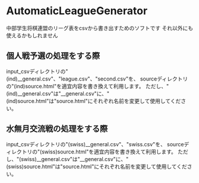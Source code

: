 # AutomaticLeagueGenerator
中部学生将棋連盟のリーグ表をcsvから書き出すためのソフトです
それ以外にも使えるかもしれません

## 個人戦予選の処理をする際
input_csvディレクトリの"(ind)__general.csv"、"league.csv"、"second.csv"を、
sourceディレクトリの"(ind)source.html"を適宜内容を書き換えて利用します。
ただし、"(ind)__general.csv"は"__general.csv"に、"(ind)source.html"は"source.html"にそれぞれ名前を変更して使用してください。



## 水無月交流戦の処理をする際
input_csvディレクトリの"(swiss)__general.csv"、"swiss.csv"を、
sourceディレクトリの"(swiss)source.html"を適宜内容を書き換えて利用します。
ただし、"(swiss)__general.csv"は"__general.csv"に、"(swiss)source.html"は"source.html"にそれぞれ名前を変更して使用してください。